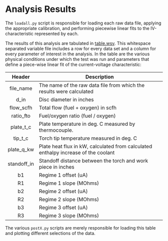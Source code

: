 # Analysis Results

The `loadall.py` script is responsible for loading each raw data file, applying the appropriate calibration, and performing piecewise linear fits to the IV-characteristic represented by each.  

The results of this analysis are tabulated in [table.wsv](../table.wsv).  This whitespace separated variable file includes a row for every data set and a column for every parameter of interest in the analysis.  In the table are the various physical conditions under which the test was run and parameters that define a piece-wise linear fit of the current-voltage characteristic:


| Header | Description |
|:------:|-------------|
|file_name     | The name of the raw data file from which the results were calculated |
|d_in | Disc diameter in inches |
|flow_scfh | Total flow (fuel + oxygen) in scfh |
| ratio_fto | Fuel/oxygen ratio (fuel / oxygen) |
|plate_t_c | Plate temperature in deg. C measured by thermocouple. |
|tip_t_c | Torch tip temperature measured in deg. C |
|plate_q_kw | Plate heat flux in kW, calculated from calculated enthalpy increase of the coolant |
|standoff_in | Standoff distance between the torch and work piece in inches |
|b1 | Regime 1 offset (uA) |
|R1 | Regime 1 slope (MOhms) |
|b2 | Regime 2 offset (uA) |
|R2 | Regime 2 slope (MOhms) |
|b3 | Regime 3 offset (uA) |
|R3 | Regime 3 slope (MOhms) |

The various `postX.py` scripts are merely responsible for loading this table and plotting different selections of the data.